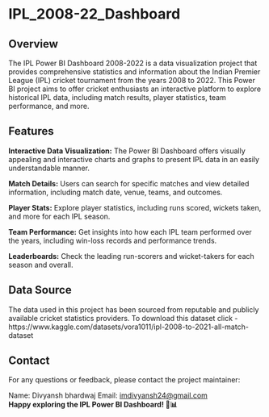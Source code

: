 # IPL_2008-22_Dashboard
<h2>Overview</h2>
The IPL Power BI Dashboard 2008-2022 is a data visualization project that provides comprehensive statistics and information about the Indian Premier League (IPL) cricket tournament from the years 2008 to 2022. This Power BI project aims to offer cricket enthusiasts an interactive platform to explore historical IPL data, including match results, player statistics, team performance, and more.

<h2>Features</h2>
<b>Interactive Data Visualization:</b> The Power BI Dashboard offers visually appealing and interactive charts and graphs to present IPL data in an easily understandable manner.

<b>Match Details:</b> Users can search for specific matches and view detailed information, including match date, venue, teams, and outcomes.

<b>Player Stats:</b> Explore player statistics, including runs scored, wickets taken, and more for each IPL season.

<b>Team Performance:</b> Get insights into how each IPL team performed over the years, including win-loss records and performance trends.

<b>Leaderboards:</b> Check the leading run-scorers and wicket-takers for each season and overall.

<h2>Data Source</h2>
The data used in this project has been sourced from reputable and publicly available cricket statistics providers.
To download this dataset click - https://www.kaggle.com/datasets/vora1011/ipl-2008-to-2021-all-match-dataset 

<h2>Contact</h2>
For any questions or feedback, please contact the project maintainer:

Name: Divyansh bhardwaj
Email: imdivyansh24@gmail.com <br>
<b text-size="50px">Happy exploring the IPL Power BI Dashboard! 🏏📊</b>
